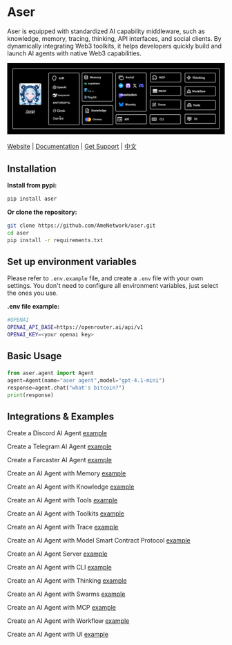 # Aser

Aser is equipped with standardized AI capability middleware, such as knowledge, memory, tracing, thinking, API interfaces, and social clients. By dynamically integrating Web3 toolkits, it helps developers quickly build and launch AI agents with native Web3 capabilities.

![](./examples/images/architecture.png)

[Website](https://ame.network) | [Documentation](https://docs.ame.network/aser/overview) | [Get Support](https://t.me/hello_rickey)  | [中文](./README_CN.md) 

## Installation

**Install from pypi:**

```bash
pip install aser
```

**Or clone the repository:**

```bash
git clone https://github.com/AmeNetwork/aser.git
cd aser
pip install -r requirements.txt
```

## Set up environment variables

Please refer to `.env.example` file, and create a `.env` file with your own settings. You don't need to configure all environment variables, just select the ones you use.  

**.env file example:**
```bash
#OPENAI
OPENAI_API_BASE=https://openrouter.ai/api/v1
OPENAI_KEY=<your openai key>
```

## Basic Usage
```python
from aser.agent import Agent
agent=Agent(name="aser agent",model="gpt-4.1-mini")
response=agent.chat("what's bitcoin?")
print(response)
```

## Integrations & Examples

Create a Discord AI Agent [example](./examples/agent_discord.py)

Create a Telegram AI Agent [example](./examples/agent_telegram.py)

Create a Farcaster AI Agent [example](./examples/agent_farcaster.py)

Create an AI Agent with Memory [example](./examples/agent_memory.py)

Create an AI Agent with Knowledge [example](./examples/agent_knowledge.py)          

Create an AI Agent with Tools [example](./examples/agent_tools.py)  

Create an AI Agent with Toolkits [example](./examples/agent_toolkits.py)

Create an AI Agent with Trace [example](./examples/agent_trace.py)

Create an AI Agent with Model Smart Contract Protocol [example](./examples/agent_mscp.py)

Create an AI Agent Server [example](./examples/agent_api.py)

Create an AI Agent with CLI [example](./examples/agent_cli.py)

Create an AI Agent with Thinking [example](./examples/agent_thinking.py)

Create an AI Agent with Swarms [example](./examples/aser_swarms.py)

Create an AI Agent with MCP [example](./examples/agent_mcp.py)

Create an AI Agent with Workflow [example](./examples/agent_workflow.py)

Create an AI Agent with UI [example](https://github.com/AmeNetwork/ame-ui)


